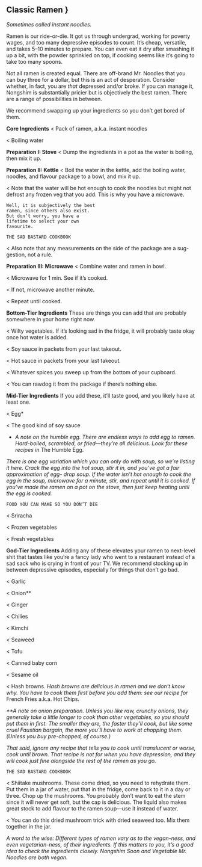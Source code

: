## Classic Ramen }

_Sometimes called instant noodles._

Ramen is our ride-or-die. It got us through undergrad, working for poverty
wages, and too many depressive episodes to count. It’s cheap, versatile, and
takes 5–10 minutes to prepare. You can even eat it dry after smashing it up a
bit, with the powder sprinkled on top, if cooking seems like it’s going to take
too many spoons.

Not all ramen is created equal. There are off-brand Mr. Noodles that you can
buy three for a dollar, but this is an act of desperation. Consider whether, in
fact, you are _that_ depressed and/or broke. If
you can manage it, Nongshim is substantially
pricier but is objectively the best ramen.
There are a range of possibilities in between.

We recommend swapping up your ingredients
so you don’t get bored of them.

**Core Ingredients**
< Pack of ramen, a.k.a. instant noodles

< Boiling water

**Preparation I: Stove**
< Dump the ingredients in a pot as the water is boiling, then mix it up.

**Preparation II: Kettle**
< Boil the water in the kettle, add the boiling water, noodles, and flavour
package to a bowl, and mix it up.

< Note that the water will be hot enough to cook the noodles but might not
defrost any frozen veg that you add. This is why you have a microwave.

```
Well, it is subjectively the best
ramen, since others also exist.
But don’t worry, you have a
lifetime to select your own
favourite.
```

```
THE SAD BASTARD COOKBOOK
```
< Also note that any measurements on the side of the package are a sug-
gestion, not a rule.

**Preparation III: Microwave**
< Combine water and ramen in bowl.

< Microwave for 1 min. See if it’s cooked.

< If not, microwave another minute.

< Repeat until cooked.

**Bottom-Tier Ingredients**
These are things you can add that are probably somewhere in your home right now.

< Wilty vegetables. If it’s looking sad in the fridge, it will probably taste
okay once hot water is added.

< Soy sauce in packets from your last takeout.

< Hot sauce in packets from your last takeout.

< Whatever spices you sweep up from the bottom of your cupboard.

< You can rawdog it from the package if there’s nothing else.

**Mid-Tier Ingredients**
If you add these, it’ll taste good, and you likely have at least one.

< Egg*

< The good kind of soy sauce

* _A note on the humble egg. There are endless ways to add egg to ramen. Hard-boiled,
scrambled, or fried—they’re all delicious. Look for these recipes in_ The Humble Egg.

_There is one egg variation which you can only do with soup, so we’re listing it here.
Crack the egg into the hot soup, stir it in, and you’ve got a fair approximation of egg-
drop soup. If the water isn’t hot enough to cook the egg in the soup, microwave for a
minute, stir, and repeat until it is cooked. If you’ve made the ramen on a pot on the
stove, then just keep heating until the egg is cooked._


```
FOOD YOU CAN MAKE SO YOU DON’T DIE
```
< Sriracha

< Frozen vegetables

< Fresh vegetables

**God-Tier Ingredients**
Adding any of these elevates your ramen to next-level shit that tastes
like you’re a fancy lady who went to a restaurant instead of a sad sack
who is crying in front of your TV. We recommend stocking up in between
depressive episodes, especially for things that don’t go bad.

< Garlic

< Onion**

< Ginger

< Chilies

< Kimchi

< Seaweed

< Tofu

< Canned baby corn

< Sesame oil

< Hash browns. _Hash
browns are delicious in
ramen and we don’t know
why. You have to cook
them first before you add them:
see our recipe for_ French Fries a.k.a. Hot Chips.

_**A note on onion preparation. Unless you like raw, crunchy onions, they generally
take a little longer to cook than other vegetables, so you should put them in first. The
smaller they are, the faster they’ll cook, but like some cruel Faustian bargain, the
more you’ll have to work at chopping them. (Unless you buy pre-chopped, of course.)_

_That said, ignore any recipe that tells you to cook until translucent or worse, cook
until brown. That recipe is not for when you have depression, and they will cook just
fine alongside the rest of the ramen as you go._


```
THE SAD BASTARD COOKBOOK
```
< Shiitake mushrooms. These come dried, so you need to rehydrate them.
Put them in a jar of water, put that in the fridge, come back to it in a day
or three. Chop up the mushrooms. You probably don’t want to eat the
stem since it will never get soft, but the cap is delicious. The liquid also
makes great stock to add flavour to the ramen soup—use it instead of
water.

< You can do this dried mushroom trick with dried seaweed too. Mix them
together in the jar.

_A word to the wise: Different types of ramen vary as to the vegan-ness, and even
vegetarian-ness, of their ingredients. If this matters to you, it’s a good idea to check
the ingredients closely. Nongshim Soon and Vegetable Mr. Noodles are both vegan._